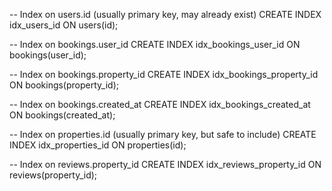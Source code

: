 -- Index on users.id (usually primary key, may already exist)
CREATE INDEX idx_users_id ON users(id);

-- Index on bookings.user_id
CREATE INDEX idx_bookings_user_id ON bookings(user_id);

-- Index on bookings.property_id
CREATE INDEX idx_bookings_property_id ON bookings(property_id);

-- Index on bookings.created_at
CREATE INDEX idx_bookings_created_at ON bookings(created_at);

-- Index on properties.id (usually primary key, but safe to include)
CREATE INDEX idx_properties_id ON properties(id);

-- Index on reviews.property_id
CREATE INDEX idx_reviews_property_id ON reviews(property_id);
